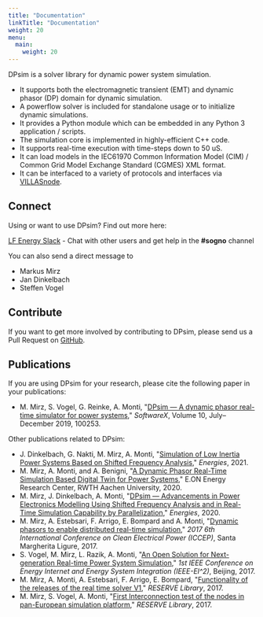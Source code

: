 ```yaml
---
title: "Documentation"
linkTitle: "Documentation"
weight: 20
menu:
  main:
    weight: 20
---
```


DPsim is a solver library for dynamic power system simulation.

- It supports both the electromagnetic transient (EMT) and dynamic phasor (DP) domain for dynamic simulation.
- A powerflow solver is included for standalone usage or to initialize dynamic simulations.
- It provides a Python module which can be embedded in any Python 3 application / scripts.
- The simulation core is implemented in highly-efficient C++ code.
- It supports real-time execution with time-steps down to 50 uS.
- It can load models in the IEC61970 Common Information Model (CIM) / Common Grid Model Exchange Standard (CGMES) XML format.
- It can be interfaced to a variety of protocols and interfaces via [VILLASnode](https://fein-aachen.org/projects/villas-node/).


## Connect

Using or want to use DPsim? Find out more here:

[LF Energy Slack](https://slack.lfenergy.org/) - Chat with other users and get help in the **#sogno** channel

You can also send a direct message to
- Markus Mirz
- Jan Dinkelbach
- Steffen Vogel


## Contribute

If you want to get more involved by contributing to DPsim, please send us a Pull Request on [GitHub](https://github.com/sogno-platform/dpsim).


## Publications

If you are using DPsim for your research, please cite the following paper in your publications:

- M. Mirz, S. Vogel, G. Reinke, A. Monti, "[DPsim — A dynamic phasor real-time simulator for power systems](https://www.sciencedirect.com/science/article/pii/S2352711018302760)," _SoftwareX_, Volume 10, July–December 2019, 100253.

Other publications related to DPsim:

- J. Dinkelbach, G. Nakti, M. Mirz, A. Monti, "[Simulation of Low Inertia Power Systems Based on Shifted Frequency Analysis](https://www.mdpi.com/1996-1073/14/7/1860)," _Energies_, 2021.
- M. Mirz, A. Monti, and A. Benigni, "[A Dynamic Phasor Real-Time Simulation Based Digital Twin for Power Systems](https://publications.rwth-aachen.de/record/804608/files/804608.pdf)," E.ON Energy Research Center, RWTH Aachen University, 2020.
- M. Mirz, J. Dinkelbach, A. Monti, "[DPsim — Advancements in Power Electronics Modelling Using Shifted Frequency Analysis and in Real-Time Simulation Capability by Parallelization](https://www.mdpi.com/1996-1073/13/15/3879)," _Energies_, 2020.
- M. Mirz, A. Estebsari, F. Arrigo, E. Bompard and A. Monti, "[Dynamic phasors to enable distributed real-time simulation](http://ieeexplore.ieee.org/document/8004805/)," _2017 6th International Conference on Clean Electrical Power (ICCEP)_, Santa Margherita Ligure, 2017.
- S. Vogel, M. Mirz, L. Razik, A. Monti, "[An Open Solution for Next-generation Real-time Power System Simulation](https://ieeexplore.ieee.org/document/8245739)," _1st IEEE Conference on Energy Internet and Energy System Integration (IEEE-EI^2)_, Beijing, 2017.
- M. Mirz, A. Monti, A. Estebsari, F. Arrigo, E. Bompard, "[Functionality of the releases of the real time solver V1](http://re-serve.eu/files/reserve/Content/Deliverables/D4.2.pdf)," _RESERVE Library_, 2017.
- M. Mirz, S. Vogel, A. Monti, "[First Interconnection test of the nodes in pan-European simulation platform](http://re-serve.eu/files/reserve/Content/Deliverables/D4.4.pdf)," _RESERVE Library_, 2017.
